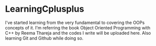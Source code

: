 # LearningCplusplus
I've started learning from the very fundamental to covering the OOPs concepts of it. I'm referring the book Object Oriented Programming with C++ by Reema Thareja and the codes I write will be uploaded here. Also learning Git and Github while doing so. 
